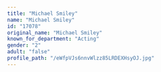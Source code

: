 ```yaml
---
title: "Michael Smiley"
name: "Michael Smiley"
id: "17078"
original_name: "Michael Smiley"
known_for_department: "Acting"
gender: "2"
adult: "false"
profile_path: "/eWfpVJs6nnvWlzz85LRDEXHsyOJ.jpg"
---
```

